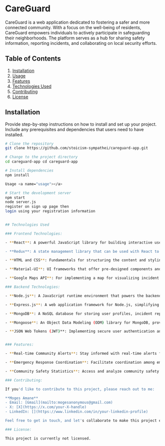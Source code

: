 # CareGuard

CareGuard is a web application dedicated to fostering a safer and more connected community. With a focus on the well-being of residents, CareGuard empowers individuals to actively participate in safeguarding their neighborhoods. The platform serves as a hub for sharing safety information, reporting incidents, and collaborating on local security efforts.

## Table of Contents

1. [Installation](#installation)
2. [Usage](#usage)
3. [Features](#features)
4. [Technologies Used](#technologies-used)
5. [Contributing](#contributing)
6. [License](#license)

## Installation <a name="installation"></a>

Provide step-by-step instructions on how to install and set up your project. Include any prerequisites and dependencies that users need to have installed.

```bash
# Clone the repository
git clone https://github.com/stoicism-sympathei/careguard-app.git

# Change to the project directory
cd careguard-app cd careguard-app

# Install dependencies
npm install

Usage <a name="usage"></a>

# Start the development server
npm start
node server.js
register on sign up page then
login using your registration information
 

## Technologies Used 

### Frontend Technologies:

- **React**: A powerful JavaScript library for building interactive user interfaces. React's component-based architecture will help create a dynamic and responsive frontend.

- **Redux**: A state management library that can be used with React to handle the application's global state and data flow.

- **HTML and CSS**: Fundamentals for structuring the content and styling the UI of my web application.

- **Material-UI**: UI frameworks that offer pre-designed components and styles for faster development and consistent design.

- **Google Maps API**: For implementing a map for visualizing incident locations, these libraries can help integrate maps seamlessly into my frontend.

### Backend Technologies:

- **Node.js**: A JavaScript runtime environment that powers the backend logic of this application using JavaScript.

- **Express.js**: A web application framework for Node.js, simplifying routing, middleware creation, and API handling.

- **MongoDB**: A NoSQL database for storing user profiles, incident reports, and other application data.

- **Mongoose**: An Object Data Modeling (ODM) library for MongoDB, providing structured database interaction.

- **JSON Web Tokens (JWT)**: Implementing secure user authentication and authorization.


### Features:

- **Real-time Community Alerts**: Stay informed with real-time alerts from your community to enhance safety.

- **Emergency Response Coordination**: Facilitate coordination among emergency responders and community members during incidents.

- **Community Safety Statistics**: Access and analyze community safety statistics for better decision-making.

### Contributing:

If you'd like to contribute to this project, please reach out to me:

**Moges Amane**  
- Email: [Gmail](mailto:mogesanonymous@gmail.com)
- X: [X](https://x.com/your-X-handle)
- LinkedIn: [](https://www.linkedin.com/in/your-linkedin-profile)

Feel free to get in touch, and let's collaborate to make this project even better!

### License:

This project is currently not licensed.

